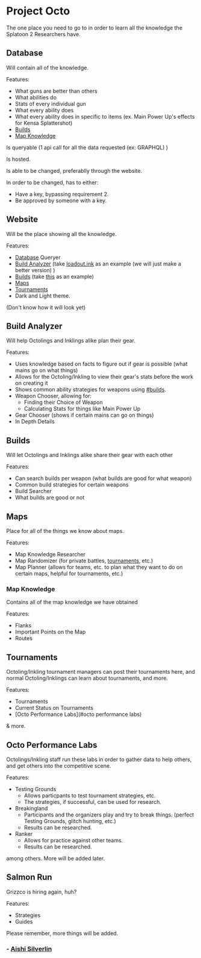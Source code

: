 # Project Octo
The one place you need to go to in order to learn all the knowledge the Splatoon 2 Researchers have.


## Database
Will contain all of the knowledge.

Features:
- What guns are better than others
- What abilities do
- Stats of every individual gun
- What every ability does
- What every ability does in specific to items (ex. Main Power Up's effects for Kensa Splattershot)
- [Builds](#builds)
- [Map Knowledge](#map-knowledge)

Is queryable (1 api call for all the data requested (ex: GRAPHQL) )

Is hosted.

Is able to be changed, preferablly through the website.

In order to be changed, has to either:

- Have a key, bypassing requirement 2.
- Be approved by someone with a key.

## Website
Will be the place showing all the knowledge.

Features:
- [Database](#database) Queryer
- [Build Analyzer](#build-analyzer) (take [loadout.ink](https://selicia.github.io) as an example (we will just make a better version) )
- [Builds](#builds) (take [this](https://sendou.ink/builds) as an example)
- [Maps](#maps)
- [Tournaments](#tournaments)
- Dark and Light theme.

(Don't know how it will look yet)

## Build Analyzer
Will help Octolings and Inklings alike plan their gear.

Features:
- Uses knowledge based on facts to figure out if gear is possible (what mains go on what things)
- Allows for the Octoling/Inkling to view their gear's stats before the work on creating it
- Shows common ability strategies for weapons using [#builds](#builds).
- Weapon Chooser, allowing for:
  - Finding their Choice of Weapon
  - Calculating Stats for things like Main Power Up
- Gear Chooser (shows if certain mains can go on things)
- In Depth Details

## Builds
Will let Octolings and Inklings alike share their gear with each other

Features:
- Can search builds per weapon (what builds are good for what weapon)
- Common build strategies for certain weapons
- Build Searcher
- What builds are good or not

## Maps
Place for all of the things we know about maps.

Features:
- Map Knowledge Researcher
- Map Randomizer (for private battles, [tournaments](#tournaments), etc.)
- Map Planner (allows for teams, etc. to plan what they want to do on certain maps, helpful for tournaments, etc.)

### Map Knowledge
Contains all of the map knowledge we have obtained

Features:
- Flanks
- Important Points on the Map
- Routes

## Tournaments
Octoling/Inkling tournament managers can post their tournaments here, and normal Octoling/Inklings can learn about tournaments, and more.

Features:
- Tournaments
- Current Status on Tournaments
- [Octo Performance Labs](#octo performance labs)

& more.


## Octo Performance Labs
Octolings/Inkling staff run these labs in order to gather data to help others, and get others into the competitive scene.

Features:
- Testing Grounds
  - Allows particpants to test tournament strategies, etc.
  - The strategies, if successful, can be used for research.
- Breakingland
  - Participants and the organizers play and try to break things. (perfect Testing Grounds, glitch hunting, etc.)
  - Results can be researched.
- Ranker
  - Allows for practice against other teams.
  - Results can be researched.

among others. More will be added later.

## Salmon Run
Grizzco is hiring again, huh?

Features:
- Strategies
- Guides



Please remember, more things will be added.

### \- [Aishi Silverlin](github.com/aishi)
